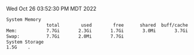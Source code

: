 Wed Oct 26 03:52:30 PM MDT 2022
```bash
System Memory
               total        used        free      shared  buff/cache   available
Mem:           7.7Gi       2.3Gi       1.7Gi       3.0Mi       3.7Gi       4.9Gi
Swap:          7.7Gi       2.0Mi       7.7Gi
System Storage
1.5G	.
```
```bash
